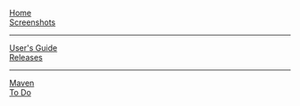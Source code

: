 [Home](http://jtestme.googlecode.com/)<br>
<a href='ScreenShots.md'>Screenshots</a>
<hr />
<a href='UserGuide.md'>User's Guide</a><br>
<a href='Releases.md'>Releases</a>
<hr />
<a href='ReleaseMaven.md'>Maven</a><br>
<a href='ToDo.md'>To Do</a>